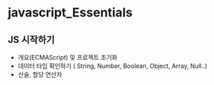 # javascript_Essentials

## JS 시작하기
   * 개요(ECMAScript) 및 프로젝트 초기화
   * 데이터 타입 확인하기 ( String, Number, Boolean, Object, Array, Null..)
   * 산술, 할당 연산자

